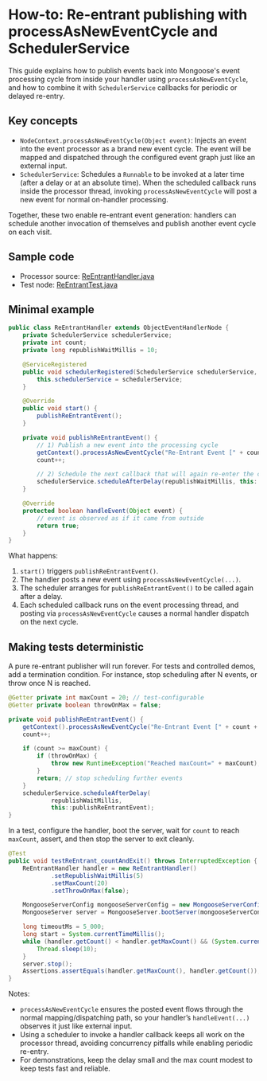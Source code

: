 # How-to: Re-entrant publishing with processAsNewEventCycle and SchedulerService

This guide explains how to publish events back into Mongoose's event processing cycle from inside your handler using `processAsNewEventCycle`, and how to combine it with `SchedulerService` callbacks for periodic or delayed re-entry.

## Key concepts
- `NodeContext.processAsNewEventCycle(Object event)`: Injects an event into the event processor as a brand new event cycle. The event will be mapped and dispatched through the configured event graph just like an external input.
- `SchedulerService`: Schedules a `Runnable` to be invoked at a later time (after a delay or at an absolute time). When the scheduled callback runs inside the processor thread, invoking `processAsNewEventCycle` will post a new event for normal on-handler processing.

Together, these two enable re-entrant event generation: handlers can schedule another invocation of themselves and publish another event cycle on each visit.

## Sample code

- Processor
  source: [ReEntrantHandler.java](https://github.com/gregv12/fluxtion-server/blob/main/src/test/java/com/fluxtion/server/example/reentrant/ReEntrantHandler.java)
- Test
  node: [ReEntrantTest.java](https://github.com/gregv12/fluxtion-server/blob/main/src/test/java/com/fluxtion/server/example/reentrant/ReEntrantTest.java)

## Minimal example
```java
public class ReEntrantHandler extends ObjectEventHandlerNode {
    private SchedulerService schedulerService;
    private int count;
    private long republishWaitMillis = 10;

    @ServiceRegistered
    public void schedulerRegistered(SchedulerService schedulerService, String name) {
        this.schedulerService = schedulerService;
    }

    @Override
    public void start() {
        publishReEntrantEvent();
    }

    private void publishReEntrantEvent() {
        // 1) Publish a new event into the processing cycle
        getContext().processAsNewEventCycle("Re-Entrant Event [" + count + "]");
        count++;

        // 2) Schedule the next callback that will again re-enter the cycle
        schedulerService.scheduleAfterDelay(republishWaitMillis, this::publishReEntrantEvent);
    }

    @Override
    protected boolean handleEvent(Object event) {
        // event is observed as if it came from outside
        return true;
    }
}
```

What happens:

1. `start()` triggers `publishReEntrantEvent()`.
2. The handler posts a new event using `processAsNewEventCycle(...)`.
3. The scheduler arranges for `publishReEntrantEvent()` to be called again after a delay.
4. Each scheduled callback runs on the event processing thread, and posting via `processAsNewEventCycle` causes a normal handler dispatch on the next cycle.

## Making tests deterministic
A pure re-entrant publisher will run forever. For tests and controlled demos, add a termination condition. For instance, stop scheduling after N events, or throw once N is reached.

```java
@Getter private int maxCount = 20; // test-configurable
@Getter private boolean throwOnMax = false;

private void publishReEntrantEvent() {
    getContext().processAsNewEventCycle("Re-Entrant Event [" + count + "]");
    count++;

    if (count >= maxCount) {
        if (throwOnMax) {
            throw new RuntimeException("Reached maxCount=" + maxCount);
        }
        return; // stop scheduling further events
    }
    schedulerService.scheduleAfterDelay(
            republishWaitMillis, 
            this::publishReEntrantEvent);
}
```

In a test, configure the handler, boot the server, wait for `count` to reach `maxCount`, assert, and then stop the server to exit cleanly.

```java
@Test
public void testReEntrant_countAndExit() throws InterruptedException {
    ReEntrantHandler handler = new ReEntrantHandler()
            .setRepublishWaitMillis(5)
            .setMaxCount(20)
            .setThrowOnMax(false);

    MongooseServerConfig mongooseServerConfig = new MongooseServerConfig().addProcessor("handlerThread", handler, "reEntrantHandler");
    MongooseServer server = MongooseServer.bootServer(mongooseServerConfig, lr -> {});

    long timeoutMs = 5_000;
    long start = System.currentTimeMillis();
    while (handler.getCount() < handler.getMaxCount() && (System.currentTimeMillis() - start) < timeoutMs) {
        Thread.sleep(10);
    }
    server.stop();
    Assertions.assertEquals(handler.getMaxCount(), handler.getCount());
}
```

Notes:

- `processAsNewEventCycle` ensures the posted event flows through the normal mapping/dispatching path, so your handler’s `handleEvent(...)` observes it just like external input.
- Using a scheduler to invoke a handler callback keeps all work on the processor thread, avoiding concurrency pitfalls while enabling periodic re-entry.
- For demonstrations, keep the delay small and the max count modest to keep tests fast and reliable.
